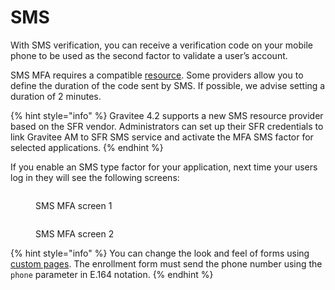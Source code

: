 # SMS

With SMS verification, you can receive a verification code on your mobile phone to be used as the second factor to validate a user’s account.

SMS MFA requires a compatible [resource](../../resources.md). Some providers allow you to define the duration of the code sent by SMS. If possible, we advise setting a duration of 2 minutes.

{% hint style="info" %}
Gravitee 4.2 supports a new SMS resource provider based on the SFR vendor. Administrators can set up their SFR credentials to link Gravitee AM to SFR SMS service and activate the MFA SMS factor for selected applications.
{% endhint %}

If you enable an SMS type factor for your application, next time your users log in they will see the following screens:

<figure><img src="https://docs.gravitee.io/images/am/current/graviteeio-am-userguide-mfa-sms-enroll.png" alt=""><figcaption><p>SMS MFA screen 1</p></figcaption></figure>

<figure><img src="https://docs.gravitee.io/images/am/current/graviteeio-am-userguide-mfa-sms-challenge.png" alt=""><figcaption><p>SMS MFA screen 2</p></figcaption></figure>

{% hint style="info" %}
You can change the look and feel of forms using [custom pages](../../branding/#custom-pages). The enrollment form must send the phone number using the `phone` parameter in E.164 notation.
{% endhint %}
